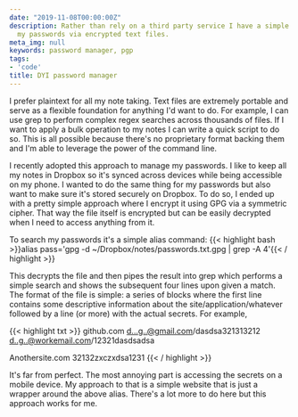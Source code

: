 ```yaml
---
date: "2019-11-08T00:00:00Z"
description: Rather than rely on a third party service I have a simple way of managing
  my passwords via encrypted text files.
meta_img: null
keywords: password manager, pgp
tags:
- 'code'
title: DYI password manager
---
```


I prefer plaintext for all my note taking. Text files are extremely portable and serve as a flexible foundation for anything I'd want to do. For example, I can use grep to perform complex regex searches across thousands of files. If I want to apply a bulk operation to my notes I can write a quick script to do so. This is all possible because there's no proprietary format backing them and I'm able to leverage the power of the command line.

I recently adopted this approach to manage my passwords. I like to keep all my notes in Dropbox so it's synced across devices while being accessible on my phone. I wanted to do the same thing for my passwords but also want to make sure it's stored securely on Dropbox. To do so, I ended up with a pretty simple approach where I encrypt it using GPG via a symmetric cipher. That way the file itself is encrypted but can be easily decrypted when I need to access anything from it.

To search my passwords it's a simple alias command:
{{< highlight bash >}}alias pass='gpg -d ~/Dropbox/notes/passwords.txt.gpg | grep -A 4'{{< / highlight >}}

This decrypts the file and then pipes the result into grep which performs a simple search and shows the subsequent four lines upon given a match. The format of the file is simple: a series of blocks where the first line contains some descriptive information about the site/application/whatever followed by a line (or more) with the actual secrets. For example,

{{< highlight txt >}}
github.com
d...g..@gmail.com/dasdsa321313212
d..g..@workemail.com/12321dasdsadsa

Anothersite.com
	32132zxczxdsa1231
{{< / highlight >}}

It's far from perfect. The most annoying part is accessing the secrets on a mobile device. My approach to that is a simple website that is just a wrapper around the above alias. There's a lot more to do here but this approach works for me.
